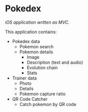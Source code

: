 # Pokedex
*iOS application written as MVC.*

This application contains:
* Pokedex data
  * Pokemon search 
  * Pokemon details
    * Image 
    * Description (text and audio)
    * Evolution chain
    * Stats
* Trainer data
  * Photo
  * Details
  * Pokemon capture ratio
* QR Code Catcher
  * Catch pokemon by QR code
